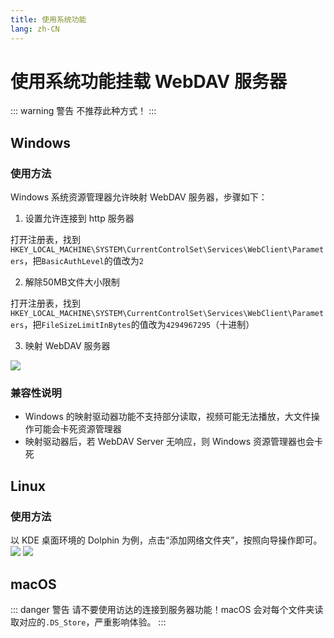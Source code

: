 ```yaml
---
title: 使用系统功能
lang: zh-CN
---
```


# 使用系统功能挂载 WebDAV 服务器

::: warning 警告
不推荐此种方式！
:::

## Windows
### 使用方法
Windows 系统资源管理器允许映射 WebDAV 服务器，步骤如下：
1. 设置允许连接到 http 服务器

打开注册表，找到`HKEY_LOCAL_MACHINE\SYSTEM\CurrentControlSet\Services\WebClient\Parameters`，把`BasicAuthLevel`的值改为`2`

2. 解除50MB文件大小限制

打开注册表，找到`HKEY_LOCAL_MACHINE\SYSTEM\CurrentControlSet\Services\WebClient\Parameters`，把`FileSizeLimitInBytes`的值改为`4294967295`（十进制）

3. 映射 WebDAV 服务器

![](https://s2.loli.net/2022/08/02/FDjeWiUIxGlRV8b.png)

### 兼容性说明
- Windows 的映射驱动器功能不支持部分读取，视频可能无法播放，大文件操作可能会卡死资源管理器
- 映射驱动器后，若 WebDAV Server 无响应，则 Windows 资源管理器也会卡死

## Linux
### 使用方法
以 KDE 桌面环境的 Dolphin 为例，点击“添加网络文件夹”，按照向导操作即可。
![](https://s2.loli.net/2022/08/02/ojs3mUX1ZGrSPCx.png)
![](https://s2.loli.net/2022/08/02/654fU1z3hIAtwvn.png)

## macOS
::: danger 警告
请不要使用访达的连接到服务器功能！macOS 会对每个文件夹读取对应的`.DS_Store`，严重影响体验。
:::
